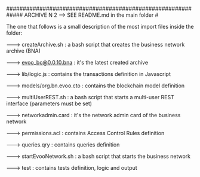 ############################################################# ARCHIVE N 2 --> SEE README.md in the main folder #

The one that follows is a small description of the most import files inside the folder:

--->	createArchive.sh : 		a bash script that creates the business network archive (BNA)

--->	evoo_bc@0.0.10.bna :		it's the latest created archive

--->	lib/logic.js : 			contains the transactions definition in Javascript

--->	models/org.bn.evoo.cto : 	contains the blockchain model definition

---> 	multiUserREST.sh : 		a bash script that starts a multi-user REST interface (parameters must be set)

---> 	networkadmin.card : 		it's the network admin card of the business network

--->	permissions.acl : 		contains Access Control Rules definition

--->	queries.qry :			contains queries definition

--->	startEvooNetwork.sh :		a bash script that starts the business network

--->	test :				contains tests definition, logic and output
